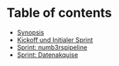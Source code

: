 # Table of contents

* [Synopsis](README.md)
* [Kickoff und Initialer Sprint](kickoff-und-initialer-sprint.md)
* [Sprint: numb3rspipeline](numb3rspipeline-round-trip.md)
* [Sprint: Datenakquise](sprint-datenakquise.md)

